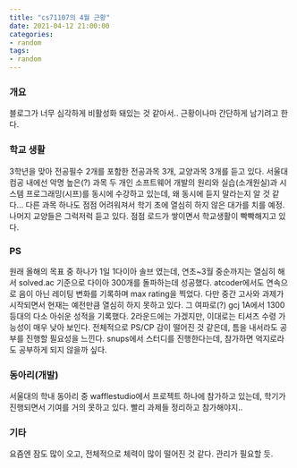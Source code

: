 ```yaml
---
title: "cs71107의 4월 근황"
date: 2021-04-12 21:00:00
categories:
- random
tags:
- random
---
```


### 개요

블로그가 너무 심각하게 비활성화 돼있는 것 같아서..
근황이나마 간단하게 남기려고 한다.

### 학교 생활

3학년을 맞아 전공필수 2개를 포함한 전공과목 3개, 교양과목 3개를 듣고 있다.
서울대 컴공 내에선 악명 높은(?) 과목 두 개인 소프트웨어 개발의 원리와 실습(소개원실)과 시스템 프로그래밍(시프)를 동시에 수강하고 있는데, 왜 동시에 듣지 말라는지 알 것 같다... 다른 과목 하나도 점점 어려워져서 학기 초에 열심히 하지 않은 대가를 치를 예정. 나머지 교양들은 그럭저럭 듣고 있다. 점점 로드가 쌓이면서 학교생활이 빡빡해지고 있다.

### PS

원래 올해의 목표 중 하나가 1일 1다이아 솔브 였는데, 연초~3월 중순까지는 열심히 해서 solved.ac 기준으로 다이아 300개를 돌파하는데 성공했다. atcoder에서도 연속으로 음이 아닌 레이팅 변화를 기록하며 max rating을 찍었다. 
다만 중간 고사와 과제가 시작되면서 현재는 예전만큼 열심히 하지 못하고 있다. 그 여파로(?) gcj 1A에서 1300등대의 다소 아쉬운 성적을 기록했다. 2라운드에는 가겠지만, 이대로는 티셔츠 수령 가능성이 매우 낮아 보인다. 전체적으로 PS/CP 감이 떨어진 것 같은데, 틈을 내서라도 공부를 진행할 필요성을 느낀다. snups에서 스터디를 진행한다는데, 참가하면 억지로라도 공부하게 되지 않을까 싶다.

### 동아리(개발)

서울대의 학내 동아리 중 wafflestudio에서 프로젝트 하나에 참가하고 있는데, 학기가 진행되면서 기여를 거의 못하고 있다. 빨리 과제들 정리하고 참가해야지..

### 기타

요즘엔 잠도 많이 오고, 전체적으로 체력이 많이 떨어진 것 같다. 관리가 필요할 듯.